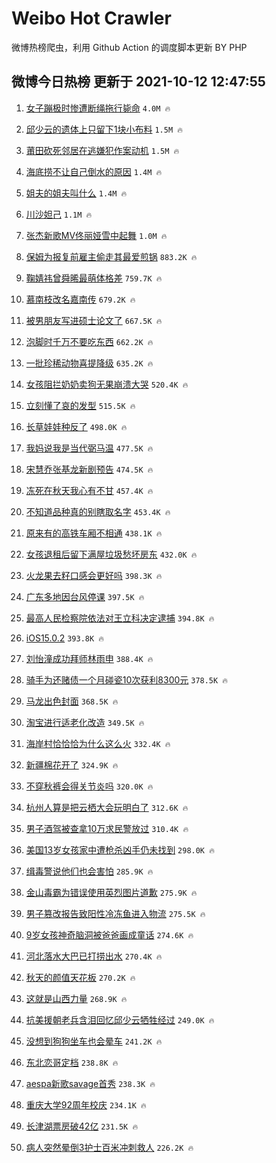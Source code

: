 # Weibo Hot Crawler 



微博热榜爬虫，利用 Github Action 的调度脚本更新 BY PHP 


## 微博今日热榜 更新于 2021-10-12 12:47:55 
1. [女子蹦极时惨遭断绳拖行毙命](https://s.weibo.com/weibo?q=%23%E5%A5%B3%E5%AD%90%E8%B9%A6%E6%9E%81%E6%97%B6%E6%83%A8%E9%81%AD%E6%96%AD%E7%BB%B3%E6%8B%96%E8%A1%8C%E6%AF%99%E5%91%BD%23&Refer=top) `4.0M 🔥` 

1. [邱少云的遗体上只留下1块小布料](https://s.weibo.com/weibo?q=%23%E9%82%B1%E5%B0%91%E4%BA%91%E7%9A%84%E9%81%97%E4%BD%93%E4%B8%8A%E5%8F%AA%E7%95%99%E4%B8%8B1%E5%9D%97%E5%B0%8F%E5%B8%83%E6%96%99%23&Refer=top) `1.5M 🔥` 

1. [莆田砍死邻居在逃嫌犯作案动机](https://s.weibo.com/weibo?q=%23%E8%8E%86%E7%94%B0%E7%A0%8D%E6%AD%BB%E9%82%BB%E5%B1%85%E5%9C%A8%E9%80%83%E5%AB%8C%E7%8A%AF%E4%BD%9C%E6%A1%88%E5%8A%A8%E6%9C%BA%23&Refer=top) `1.5M 🔥` 

1. [海底捞不让自己倒水的原因](https://s.weibo.com/weibo?q=%23%E6%B5%B7%E5%BA%95%E6%8D%9E%E4%B8%8D%E8%AE%A9%E8%87%AA%E5%B7%B1%E5%80%92%E6%B0%B4%E7%9A%84%E5%8E%9F%E5%9B%A0%23&Refer=top) `1.4M 🔥` 

1. [姐夫的姐夫叫什么](https://s.weibo.com/weibo?q=%23%E5%A7%90%E5%A4%AB%E7%9A%84%E5%A7%90%E5%A4%AB%E5%8F%AB%E4%BB%80%E4%B9%88%23&Refer=top) `1.4M 🔥` 

1. [川沙妲己](https://s.weibo.com/weibo?q=%E5%B7%9D%E6%B2%99%E5%A6%B2%E5%B7%B1&Refer=top) `1.1M 🔥` 

1. [张杰新歌MV佟丽娅雪中起舞](https://s.weibo.com/weibo?q=%23%E5%BC%A0%E6%9D%B0%E6%96%B0%E6%AD%8CMV%E4%BD%9F%E4%B8%BD%E5%A8%85%E9%9B%AA%E4%B8%AD%E8%B5%B7%E8%88%9E%23&Refer=top) `1.0M 🔥` 

1. [保姆为报复前雇主偷走其最爱煎锅](https://s.weibo.com/weibo?q=%23%E4%BF%9D%E5%A7%86%E4%B8%BA%E6%8A%A5%E5%A4%8D%E5%89%8D%E9%9B%87%E4%B8%BB%E5%81%B7%E8%B5%B0%E5%85%B6%E6%9C%80%E7%88%B1%E7%85%8E%E9%94%85%23&Refer=top) `883.2K 🔥` 

1. [鞠婧祎曾舜晞最萌体格差](https://s.weibo.com/weibo?q=%23%E9%9E%A0%E5%A9%A7%E7%A5%8E%E6%9B%BE%E8%88%9C%E6%99%9E%E6%9C%80%E8%90%8C%E4%BD%93%E6%A0%BC%E5%B7%AE%23&Refer=top) `759.7K 🔥` 

1. [慕南枝改名嘉南传](https://s.weibo.com/weibo?q=%23%E6%85%95%E5%8D%97%E6%9E%9D%E6%94%B9%E5%90%8D%E5%98%89%E5%8D%97%E4%BC%A0%23&Refer=top) `679.2K 🔥` 

1. [被男朋友写进硕士论文了](https://s.weibo.com/weibo?q=%23%E8%A2%AB%E7%94%B7%E6%9C%8B%E5%8F%8B%E5%86%99%E8%BF%9B%E7%A1%95%E5%A3%AB%E8%AE%BA%E6%96%87%E4%BA%86%23&Refer=top) `667.5K 🔥` 

1. [泡脚时千万不要吃东西](https://s.weibo.com/weibo?q=%23%E6%B3%A1%E8%84%9A%E6%97%B6%E5%8D%83%E4%B8%87%E4%B8%8D%E8%A6%81%E5%90%83%E4%B8%9C%E8%A5%BF%23&Refer=top) `662.2K 🔥` 

1. [一批珍稀动物喜提降级](https://s.weibo.com/weibo?q=%23%E4%B8%80%E6%89%B9%E7%8F%8D%E7%A8%80%E5%8A%A8%E7%89%A9%E5%96%9C%E6%8F%90%E9%99%8D%E7%BA%A7%23&Refer=top) `635.2K 🔥` 

1. [女孩阻拦奶奶卖狗无果崩溃大哭](https://s.weibo.com/weibo?q=%23%E5%A5%B3%E5%AD%A9%E9%98%BB%E6%8B%A6%E5%A5%B6%E5%A5%B6%E5%8D%96%E7%8B%97%E6%97%A0%E6%9E%9C%E5%B4%A9%E6%BA%83%E5%A4%A7%E5%93%AD%23&Refer=top) `520.4K 🔥` 

1. [立刻懂了哀的发型](https://s.weibo.com/weibo?q=%23%E7%AB%8B%E5%88%BB%E6%87%82%E4%BA%86%E5%93%80%E7%9A%84%E5%8F%91%E5%9E%8B%23&Refer=top) `515.5K 🔥` 

1. [长草娃娃种反了](https://s.weibo.com/weibo?q=%23%E9%95%BF%E8%8D%89%E5%A8%83%E5%A8%83%E7%A7%8D%E5%8F%8D%E4%BA%86%23&Refer=top) `498.0K 🔥` 

1. [我妈说我是当代弼马温](https://s.weibo.com/weibo?q=%23%E6%88%91%E5%A6%88%E8%AF%B4%E6%88%91%E6%98%AF%E5%BD%93%E4%BB%A3%E5%BC%BC%E9%A9%AC%E6%B8%A9%23&Refer=top) `477.5K 🔥` 

1. [宋慧乔张基龙新剧预告](https://s.weibo.com/weibo?q=%23%E5%AE%8B%E6%85%A7%E4%B9%94%E5%BC%A0%E5%9F%BA%E9%BE%99%E6%96%B0%E5%89%A7%E9%A2%84%E5%91%8A%23&Refer=top) `474.5K 🔥` 

1. [冻死在秋天我心有不甘](https://s.weibo.com/weibo?q=%23%E5%86%BB%E6%AD%BB%E5%9C%A8%E7%A7%8B%E5%A4%A9%E6%88%91%E5%BF%83%E6%9C%89%E4%B8%8D%E7%94%98%23&Refer=top) `457.4K 🔥` 

1. [不知道品种真的别瞎取名字](https://s.weibo.com/weibo?q=%23%E4%B8%8D%E7%9F%A5%E9%81%93%E5%93%81%E7%A7%8D%E7%9C%9F%E7%9A%84%E5%88%AB%E7%9E%8E%E5%8F%96%E5%90%8D%E5%AD%97%23&Refer=top) `453.4K 🔥` 

1. [原来有的高铁车厢不相通](https://s.weibo.com/weibo?q=%23%E5%8E%9F%E6%9D%A5%E6%9C%89%E7%9A%84%E9%AB%98%E9%93%81%E8%BD%A6%E5%8E%A2%E4%B8%8D%E7%9B%B8%E9%80%9A%23&Refer=top) `438.1K 🔥` 

1. [女孩退租后留下满屋垃圾愁坏房东](https://s.weibo.com/weibo?q=%23%E5%A5%B3%E5%AD%A9%E9%80%80%E7%A7%9F%E5%90%8E%E7%95%99%E4%B8%8B%E6%BB%A1%E5%B1%8B%E5%9E%83%E5%9C%BE%E6%84%81%E5%9D%8F%E6%88%BF%E4%B8%9C%23&Refer=top) `432.0K 🔥` 

1. [火龙果去籽口感会更好吗](https://s.weibo.com/weibo?q=%23%E7%81%AB%E9%BE%99%E6%9E%9C%E5%8E%BB%E7%B1%BD%E5%8F%A3%E6%84%9F%E4%BC%9A%E6%9B%B4%E5%A5%BD%E5%90%97%23&Refer=top) `398.3K 🔥` 

1. [广东多地因台风停课](https://s.weibo.com/weibo?q=%23%E5%B9%BF%E4%B8%9C%E5%A4%9A%E5%9C%B0%E5%9B%A0%E5%8F%B0%E9%A3%8E%E5%81%9C%E8%AF%BE%23&Refer=top) `397.5K 🔥` 

1. [最高人民检察院依法对王立科决定逮捕](https://s.weibo.com/weibo?q=%23%E6%9C%80%E9%AB%98%E4%BA%BA%E6%B0%91%E6%A3%80%E5%AF%9F%E9%99%A2%E4%BE%9D%E6%B3%95%E5%AF%B9%E7%8E%8B%E7%AB%8B%E7%A7%91%E5%86%B3%E5%AE%9A%E9%80%AE%E6%8D%95%23&Refer=top) `394.8K 🔥` 

1. [iOS15.0.2](https://s.weibo.com/weibo?q=iOS15.0.2&Refer=top) `393.8K 🔥` 

1. [刘怡潼成功拜师林雨申](https://s.weibo.com/weibo?q=%23%E5%88%98%E6%80%A1%E6%BD%BC%E6%88%90%E5%8A%9F%E6%8B%9C%E5%B8%88%E6%9E%97%E9%9B%A8%E7%94%B3%23&Refer=top) `388.4K 🔥` 

1. [骑手为还赌债一个月碰瓷10次获利8300元](https://s.weibo.com/weibo?q=%23%E9%AA%91%E6%89%8B%E4%B8%BA%E8%BF%98%E8%B5%8C%E5%80%BA%E4%B8%80%E4%B8%AA%E6%9C%88%E7%A2%B0%E7%93%B710%E6%AC%A1%E8%8E%B7%E5%88%A98300%E5%85%83%23&Refer=top) `378.5K 🔥` 

1. [马龙出色封面](https://s.weibo.com/weibo?q=%E9%A9%AC%E9%BE%99%E5%87%BA%E8%89%B2%E5%B0%81%E9%9D%A2&Refer=top) `368.5K 🔥` 

1. [淘宝进行适老化改造](https://s.weibo.com/weibo?q=%23%E6%B7%98%E5%AE%9D%E8%BF%9B%E8%A1%8C%E9%80%82%E8%80%81%E5%8C%96%E6%94%B9%E9%80%A0%23&Refer=top) `349.5K 🔥` 

1. [海岸村恰恰恰为什么这么火](https://s.weibo.com/weibo?q=%23%E6%B5%B7%E5%B2%B8%E6%9D%91%E6%81%B0%E6%81%B0%E6%81%B0%E4%B8%BA%E4%BB%80%E4%B9%88%E8%BF%99%E4%B9%88%E7%81%AB%23&Refer=top) `332.4K 🔥` 

1. [新疆棉花开了](https://s.weibo.com/weibo?q=%23%E6%96%B0%E7%96%86%E6%A3%89%E8%8A%B1%E5%BC%80%E4%BA%86%23&Refer=top) `324.9K 🔥` 

1. [不穿秋裤会得关节炎吗](https://s.weibo.com/weibo?q=%23%E4%B8%8D%E7%A9%BF%E7%A7%8B%E8%A3%A4%E4%BC%9A%E5%BE%97%E5%85%B3%E8%8A%82%E7%82%8E%E5%90%97%23&Refer=top) `320.0K 🔥` 

1. [杭州人算是把云栖大会玩明白了](https://s.weibo.com/weibo?q=%23%E6%9D%AD%E5%B7%9E%E4%BA%BA%E7%AE%97%E6%98%AF%E6%8A%8A%E4%BA%91%E6%A0%96%E5%A4%A7%E4%BC%9A%E7%8E%A9%E6%98%8E%E7%99%BD%E4%BA%86%23&Refer=top) `312.6K 🔥` 

1. [男子酒驾被查拿10万求民警放过](https://s.weibo.com/weibo?q=%23%E7%94%B7%E5%AD%90%E9%85%92%E9%A9%BE%E8%A2%AB%E6%9F%A5%E6%8B%BF10%E4%B8%87%E6%B1%82%E6%B0%91%E8%AD%A6%E6%94%BE%E8%BF%87%23&Refer=top) `310.4K 🔥` 

1. [美国13岁女孩家中遭枪杀凶手仍未找到](https://s.weibo.com/weibo?q=%23%E7%BE%8E%E5%9B%BD13%E5%B2%81%E5%A5%B3%E5%AD%A9%E5%AE%B6%E4%B8%AD%E9%81%AD%E6%9E%AA%E6%9D%80%E5%87%B6%E6%89%8B%E4%BB%8D%E6%9C%AA%E6%89%BE%E5%88%B0%23&Refer=top) `298.0K 🔥` 

1. [缉毒警说他们也会害怕](https://s.weibo.com/weibo?q=%23%E7%BC%89%E6%AF%92%E8%AD%A6%E8%AF%B4%E4%BB%96%E4%BB%AC%E4%B9%9F%E4%BC%9A%E5%AE%B3%E6%80%95%23&Refer=top) `285.9K 🔥` 

1. [金山毒霸为错误使用英烈图片道歉](https://s.weibo.com/weibo?q=%23%E9%87%91%E5%B1%B1%E6%AF%92%E9%9C%B8%E4%B8%BA%E9%94%99%E8%AF%AF%E4%BD%BF%E7%94%A8%E8%8B%B1%E7%83%88%E5%9B%BE%E7%89%87%E9%81%93%E6%AD%89%23&Refer=top) `275.9K 🔥` 

1. [男子篡改报告致阳性冷冻鱼进入物流](https://s.weibo.com/weibo?q=%23%E7%94%B7%E5%AD%90%E7%AF%A1%E6%94%B9%E6%8A%A5%E5%91%8A%E8%87%B4%E9%98%B3%E6%80%A7%E5%86%B7%E5%86%BB%E9%B1%BC%E8%BF%9B%E5%85%A5%E7%89%A9%E6%B5%81%23&Refer=top) `275.5K 🔥` 

1. [9岁女孩神奇脑洞被爸爸画成童话](https://s.weibo.com/weibo?q=%239%E5%B2%81%E5%A5%B3%E5%AD%A9%E7%A5%9E%E5%A5%87%E8%84%91%E6%B4%9E%E8%A2%AB%E7%88%B8%E7%88%B8%E7%94%BB%E6%88%90%E7%AB%A5%E8%AF%9D%23&Refer=top) `274.6K 🔥` 

1. [河北落水大巴已打捞出水](https://s.weibo.com/weibo?q=%23%E6%B2%B3%E5%8C%97%E8%90%BD%E6%B0%B4%E5%A4%A7%E5%B7%B4%E5%B7%B2%E6%89%93%E6%8D%9E%E5%87%BA%E6%B0%B4%23&Refer=top) `270.4K 🔥` 

1. [秋天的颜值天花板](https://s.weibo.com/weibo?q=%23%E7%A7%8B%E5%A4%A9%E7%9A%84%E9%A2%9C%E5%80%BC%E5%A4%A9%E8%8A%B1%E6%9D%BF%23&Refer=top) `270.2K 🔥` 

1. [这就是山西力量](https://s.weibo.com/weibo?q=%23%E8%BF%99%E5%B0%B1%E6%98%AF%E5%B1%B1%E8%A5%BF%E5%8A%9B%E9%87%8F%23&Refer=top) `268.9K 🔥` 

1. [抗美援朝老兵含泪回忆邱少云牺牲经过](https://s.weibo.com/weibo?q=%23%E6%8A%97%E7%BE%8E%E6%8F%B4%E6%9C%9D%E8%80%81%E5%85%B5%E5%90%AB%E6%B3%AA%E5%9B%9E%E5%BF%86%E9%82%B1%E5%B0%91%E4%BA%91%E7%89%BA%E7%89%B2%E7%BB%8F%E8%BF%87%23&Refer=top) `249.0K 🔥` 

1. [没想到狗狗坐车也会晕车](https://s.weibo.com/weibo?q=%23%E6%B2%A1%E6%83%B3%E5%88%B0%E7%8B%97%E7%8B%97%E5%9D%90%E8%BD%A6%E4%B9%9F%E4%BC%9A%E6%99%95%E8%BD%A6%23&Refer=top) `241.2K 🔥` 

1. [东北恋哥定档](https://s.weibo.com/weibo?q=%23%E4%B8%9C%E5%8C%97%E6%81%8B%E5%93%A5%E5%AE%9A%E6%A1%A3%23&Refer=top) `238.8K 🔥` 

1. [aespa新歌savage首秀](https://s.weibo.com/weibo?q=%23aespa%E6%96%B0%E6%AD%8Csavage%E9%A6%96%E7%A7%80%23&Refer=top) `238.3K 🔥` 

1. [重庆大学92周年校庆](https://s.weibo.com/weibo?q=%23%E9%87%8D%E5%BA%86%E5%A4%A7%E5%AD%A692%E5%91%A8%E5%B9%B4%E6%A0%A1%E5%BA%86%23&Refer=top) `234.1K 🔥` 

1. [长津湖票房破42亿](https://s.weibo.com/weibo?q=%23%E9%95%BF%E6%B4%A5%E6%B9%96%E7%A5%A8%E6%88%BF%E7%A0%B442%E4%BA%BF%23&Refer=top) `231.5K 🔥` 

1. [病人突然晕倒3护士百米冲刺救人](https://s.weibo.com/weibo?q=%23%E7%97%85%E4%BA%BA%E7%AA%81%E7%84%B6%E6%99%95%E5%80%923%E6%8A%A4%E5%A3%AB%E7%99%BE%E7%B1%B3%E5%86%B2%E5%88%BA%E6%95%91%E4%BA%BA%23&Refer=top) `226.2K 🔥` 

